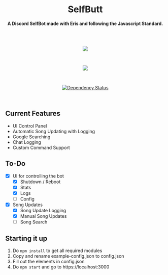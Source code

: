 <div align="center">
  <h1 align="center">SelfButt</h1>
  <p align="center">
    <strong>A Discord SelfBot made with Eris and following the Javascript Standard.</strong>
  </p>
  <br/>
  <br/>
  <p align="center">
    <a href="https://github.com/feross/standard"><img src="https://cdn.rawgit.com/feross/standard/master/badge.svg"></a>
  </p>
  <br>
  <p align="center">
    <a href="https://circleci.com/gh/Noculi/selfbutt"><img src="https://circleci.com/gh/Noculi/selfbutt/tree/master.svg?style=svg&circle-token=a9d3bb657f2bff6ca4ffdbf125ceaf902f969a1f"></a>
  </p>
  <br>
  <p align="center">
    <a href='https://gemnasium.com/github.com/Noculi/selfbutt'><img src="https://gemnasium.com/badges/github.com/Noculi/selfbutt.svg" alt="Dependency Status" /></a>
  </p>
  <br>
</div>

Current Features
------  
* UI Control Panel
* Automatic Song Updating with Logging
* Google Searching
* Chat Logging
* Custom Command Support

To-Do
------
- [X] UI for controlling the bot
  - [X] Shutdown / Reboot
  - [X] Stats
  - [X] Logs
  - [ ] Config
- [X] Song Updates
  - [X] Song Update Logging
  - [X] Manual Song Updates
  - [ ] Song Search

Starting it up
------
1. Do `npm install` to get all required modules
2. Copy and rename example-config.json to config.json
3. Fill out the elements in config.json
4. Do `npm start` and go to https://localhost:3000
